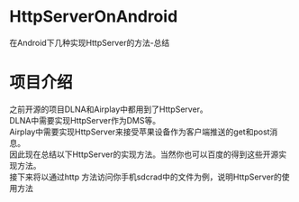 # HttpServerOnAndroid
在Android下几种实现HttpServer的方法-总结

# 项目介绍 
之前开源的项目DLNA和Airplay中都用到了HttpServer。   
DLNA中需要实现HttpServer作为DMS等。  
Airplay中需要实现HttpServer来接受苹果设备作为客户端推送的get和post消息。   
因此现在总结以下HttpServer的实现方法。当然你也可以百度的得到这些开源实现方法。  
接下来将以通过http 方法访问你手机sdcrad中的文件为例，说明HttpServer的使用方法



